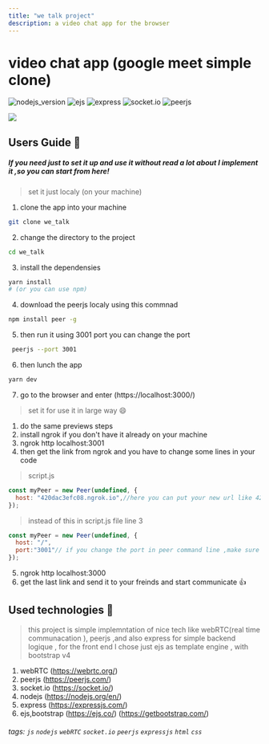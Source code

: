 ```yaml
---
title: "we talk project"
description: a video chat app for the browser
---
```



video chat app (google meet simple clone)
===
![nodejs_version](https://img.shields.io/badge/nodejs-v10.16.3-brightgreen)
![ejs](https://img.shields.io/badge/ejs-%5E3.1.3-blue)
![express](https://img.shields.io/badge/express-%5E3.1.3-orange)
![socket.io](https://img.shields.io/badge/socket.io-%5E2.3.0-ff69b4)
![peerjs](https://img.shields.io/badge/peerjs-0.5.3-yellow)

![](https://i.imgur.com/hNbaRGw.png)



## Users Guide :call_me_hand: 

##### If you need just to set it up and use it without read a lot about I implement it  ,so you can start from here!
> set it just localy (on your machine)

 1. clone the app into your machine
```bash
git clone we_talk
```
 2. change the directory to the project
```bash 
cd we_talk
```
 3. install the dependensies
```bash
yarn install 
# (or you can use npm)
```
 4. download the peerjs localy using this commnad 
```bash
npm install peer -g
```
 5. then run it using 3001 port you can change the port
```bash
 peerjs --port 3001
```
 6. then lunch the app 
```bash
yarn dev
```
 7. go to the browser and enter (https://localhost:3000/)


> set it for use it in large way :smile:
1. do the same previews steps 
2. install ngrok if you don't have it already on your machine
3. ngrok http localhost:3001
4. then get the link from ngrok and you have to change some lines in your code
> script.js
```javascript
const myPeer = new Peer(undefined, {
  host: "420dac3efc08.ngrok.io",//here you can put your new url like 420dac3efc08.ngrok.io
});
```
> instead of this in script.js file line 3
```javascript
const myPeer = new Peer(undefined, {
  host: "/",
  port:"3001"// if you change the port in peer command line ,make sure to chnage it here too :)
});
```
5. ngrok http localhost:3000
6. get the last link and send it to your freinds and start communicate :+1: 
  
 
Used technologies :100: 
---
> this project is simple implemntation of nice tech like webRTC(real time communacation ), peerjs ,and also express for simple backend logique , for the front end I chose just ejs as template engine , with bootstrap v4 
1. webRTC (https://webrtc.org/)
2. peerjs (https://peerjs.com/)
3. socket.io (https://socket.io/)
4. nodejs (https://nodejs.org/en/)
5. express (https://expressjs.com/)
6. ejs,bootstrap (https://ejs.co/) (https://getbootstrap.com/)



###### tags: `js` `nodejs` `webRTC` `socket.io` `peerjs` `expressjs` `html` `css` 


